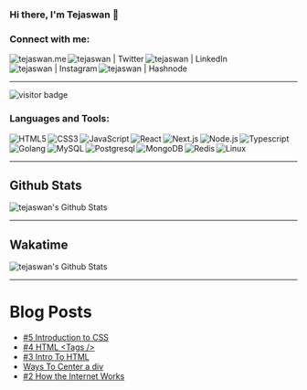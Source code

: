### Hi there, I'm Tejaswan 👋

### Connect with me:

[<img align="left" alt="tejaswan.me" src="https://img.shields.io/badge/website-000000?style=for-the-badge&logo=About.me&logoColor=white" />][website]

<!-- [<img align="left" alt="tejaswan | YouTube" width="22px" src="https://cdn.jsdelivr.net/npm/simple-icons@v3/icons/youtube.svg" />][youtube] -->

[<img align="left" alt="tejaswan | Twitter" src="https://img.shields.io/badge/Twitter-1DA1F2?style=for-the-badge&logo=twitter&logoColor=white" />][twitter]
[<img align="left" alt="tejaswan | LinkedIn" src="https://img.shields.io/badge/LinkedIn-0077B5?style=for-the-badge&logo=linkedin&logoColor=white" />][linkedin]
[<img align="left" alt="tejaswan | Instagram" src="https://img.shields.io/badge/Instagram-E4405F?style=for-the-badge&logo=instagram&logoColor=white" />][instagram]
[<img align="left" alt="tejaswan | Hashnode" src="https://img.shields.io/badge/Hashnode-2962FF?style=for-the-badge&logo=hashnode&logoColor=white" />][hashnode]

<br />
<br />

---

 <img src="https://visitor-badge.laobi.icu/badge?page_id=tejaswankalluri.tejaswankalluri" alt="visitor badge"/>
 
### Languages and Tools:

<img align="left" alt="HTML5" src="https://img.shields.io/badge/HTML5-E34F26?style=for-the-badge&logo=html5&logoColor=white" />
<img align="left" alt="CSS3" src="https://img.shields.io/badge/CSS3-1572B6?style=for-the-badge&logo=css3&logoColor=white" />
<img align="left" alt="JavaScript" src="https://img.shields.io/badge/JavaScript-F7DF1E?style=for-the-badge&logo=JavaScript&logoColor=white" />
<img align="left" alt="React" src="https://img.shields.io/badge/React-20232A?style=for-the-badge&logo=react&logoColor=61DAFB" />
<img align="left" alt="Next.js" src="https://img.shields.io/badge/Next.js-000?logo=nextdotjs&logoColor=fff&style=for-the-badge" />
<img align="left" alt="Node.js" src="https://img.shields.io/badge/Node.js-43853D?style=for-the-badge&logo=node.js&logoColor=white" />
<img align="left" alt="Typescript" src="https://img.shields.io/badge/TypeScript-007ACC?style=for-the-badge&logo=typescript&logoColor=white" />
<img align="left" alt="Golang" src="https://img.shields.io/badge/Go-00ADD8?style=for-the-badge&logo=go&logoColor=white" />
<img align="left" alt="MySQL" src="https://img.shields.io/badge/MySQL-00000F?style=for-the-badge&logo=mysql&logoColor=white" />
<img align="left" alt="Postgresql" src="https://img.shields.io/badge/PostgreSQL-316192?style=for-the-badge&logo=postgresql&logoColor=white" />
<img align="left" alt="MongoDB" src="https://img.shields.io/badge/MongoDB-4EA94B?style=for-the-badge&logo=mongodb&logoColor=white" />
<img align="left" alt="Redis" src="https://img.shields.io/badge/redis-%23DD0031.svg?&style=for-the-badge&logo=redis&logoColor=white" />
<img align="left" alt="Linux" src="https://img.shields.io/badge/Linux-FCC624?style=for-the-badge&logo=linux&logoColor=black" />

<br />
<br />

---

## Github Stats

<img  alt="tejaswan's Github Stats" src="https://github-readme-stats.vercel.app/api?username=tejaswankalluri&show_icons=true&hide_border=true" />

---

## Wakatime

<img alt="tejaswan's Github Stats" src="https://github-readme-stats.vercel.app/api/wakatime?username=tejaswan&layout=compact" />

---

# Blog Posts

<!-- BLOG-POST-LIST:START -->
- [#5 Introduction to CSS](https://blog.tejaswan.me/5-introduction-to-css)
- [#4 HTML &lt;Tags /&gt;](https://blog.tejaswan.me/4-html-tags)
- [#3 Intro To HTML](https://blog.tejaswan.me/3-intro-to-html)
- [Ways To Center a div](https://blog.tejaswan.me/ways-to-center-a-div)
- [#2 How the Internet Works](https://blog.tejaswan.me/2-how-the-internet-works)
<!-- BLOG-POST-LIST:END -->

[website]: https://tejaswan.me
[twitter]: https://twitter.com/tejaswan1

<!-- [youtube]: https://www.youtube.com/channel/UCE6CGqVEN9wOTZcPKXNNy0g?view_as=subscriber -->

[instagram]: https://instagram.com/tejaswan_techtoe
[linkedin]: https://www.linkedin.com/in/tejaswan-kalluri/
[hashnode]: https://blog.tejaswan.me/
